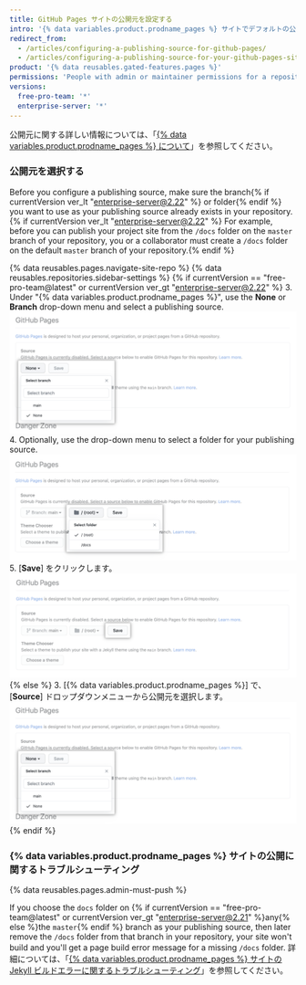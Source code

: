 ```yaml
---
title: GitHub Pages サイトの公開元を設定する
intro: '{% data variables.product.prodname_pages %} サイトでデフォルトの公開元を使用している場合、サイトは自動的に公開されます。 You can also choose to publish your{% if currentVersion ver_lt "enterprise-server@2.22" %} project{% endif %} site from a different branch or folder.'
redirect_from:
  - /articles/configuring-a-publishing-source-for-github-pages/
  - /articles/configuring-a-publishing-source-for-your-github-pages-site
product: '{% data reusables.gated-features.pages %}'
permissions: 'People with admin or maintainer permissions for a repository can configure a publishing source for a {% data variables.product.prodname_pages %} site.'
versions:
  free-pro-team: '*'
  enterprise-server: '*'
---
```


公開元に関する詳しい情報については、「[{% data variables.product.prodname_pages %} について](/articles/about-github-pages#publishing-sources-for-github-pages-sites)」を参照してください。

### 公開元を選択する

Before you configure a publishing source, make sure the branch{% if currentVersion ver_lt "enterprise-server@2.22" %} or folder{% endif %} you want to use as your publishing source already exists in your repository.{% if currentVersion ver_lt "enterprise-server@2.22" %} For example, before you can publish your project site from the `/docs` folder on the `master` branch of your repository, you or a collaborator must create a `/docs` folder on the default `master` branch of your repository.{% endif %}

{% data reusables.pages.navigate-site-repo %}
{% data reusables.repositories.sidebar-settings %}
{% if currentVersion == "free-pro-team@latest" or currentVersion ver_gt "enterprise-server@2.22" %}
3. Under "{% data variables.product.prodname_pages %}", use the **None** or **Branch** drop-down menu and select a publishing source. ![Drop-down menu to select a publishing source](/assets/images/help/pages/publishing-source-drop-down.png)
4. Optionally, use the drop-down menu to select a folder for your publishing source. ![Drop-down menu to select a folder for publishing source](/assets/images/help/pages/publishing-source-folder-drop-down.png)
5. [**Save**] をクリックします。 ![Button to save changes to publishing source settings](/assets/images/help/pages/publishing-source-save.png)
  {% else %}
3. [{% data variables.product.prodname_pages %}] で、[**Source**] ドロップダウンメニューから公開元を選択します。 ![公開元を選択するドロップダウンメニュー](/assets/images/help/pages/publishing-source-drop-down.png)
{% endif %}

### {% data variables.product.prodname_pages %} サイトの公開に関するトラブルシューティング

{% data reusables.pages.admin-must-push %}

If you choose the `docs` folder on {% if currentVersion == "free-pro-team@latest" or currentVersion ver_gt "enterprise-server@2.21" %}any{% else %}the `master`{% endif %} branch as your publishing source, then later remove the `/docs` folder from that branch in your repository, your site won't build and you'll get a page build error message for a missing `/docs` folder. 詳細については、「[{% data variables.product.prodname_pages %} サイトの Jekyll ビルドエラーに関するトラブルシューティング](/articles/troubleshooting-jekyll-build-errors-for-github-pages-sites#missing-docs-folder)」を参照してください。
